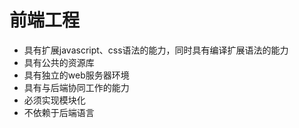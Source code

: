 # 前端工程
* 具有扩展javascript、css语法的能力，同时具有编译扩展语法的能力
* 具有公共的资源库
* 具有独立的web服务器环境
* 具有与后端协同工作的能力
* 必须实现模块化
* 不依赖于后端语言
